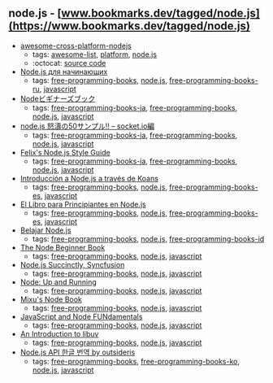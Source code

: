 node.js - [www.bookmarks.dev/tagged/node.js](https://www.bookmarks.dev/tagged/node.js)
---
* [awesome-cross-platform-nodejs](https://github.com/bcoe/awesome-cross-platform-nodejs#readme)
    * tags: [awesome-list](../tagged/awesome-list.md), [platform](../tagged/platform.md), [node.js](../tagged/node.js.md)
    * :octocat: [source code](https://github.com/bcoe/awesome-cross-platform-nodejs#readme)
* [Node.js для начинающих](http://nodebeginner.ru)
    * tags: [free-programming-books](../tagged/free-programming-books.md), [node.js](../tagged/node.js.md), [free-programming-books-ru](../tagged/free-programming-books-ru.md), [javascript](../tagged/javascript.md)
* [Nodeビギナーズブック](http://www.nodebeginner.org/index-jp.html)
    * tags: [free-programming-books-ja](../tagged/free-programming-books-ja.md), [free-programming-books](../tagged/free-programming-books.md), [node.js](../tagged/node.js.md), [javascript](../tagged/javascript.md)
* [node.js 怒濤の50サンプル!! – socket.io編](https://github.com/omatoro/NodeSample)
    * tags: [free-programming-books-ja](../tagged/free-programming-books-ja.md), [free-programming-books](../tagged/free-programming-books.md), [node.js](../tagged/node.js.md), [javascript](../tagged/javascript.md)
* [Felix's Node.js Style Guide](http://popkirby.github.io/contents/nodeguide/style.html)
    * tags: [free-programming-books-ja](../tagged/free-programming-books-ja.md), [free-programming-books](../tagged/free-programming-books.md), [node.js](../tagged/node.js.md), [javascript](../tagged/javascript.md)
* [Introducción a Node.js a través de Koans](http://nodejskoans.com)
    * tags: [free-programming-books](../tagged/free-programming-books.md), [node.js](../tagged/node.js.md), [free-programming-books-es](../tagged/free-programming-books-es.md), [javascript](../tagged/javascript.md)
* [El Libro para Principiantes en Node.js](http://www.nodebeginner.org/index-es.html)
    * tags: [free-programming-books](../tagged/free-programming-books.md), [node.js](../tagged/node.js.md), [free-programming-books-es](../tagged/free-programming-books-es.md), [javascript](../tagged/javascript.md)
* [Belajar Node.js](http://idjs.github.io/belajar-nodejs/)
    * tags: [free-programming-books](../tagged/free-programming-books.md), [node.js](../tagged/node.js.md), [free-programming-books-id](../tagged/free-programming-books-id.md)
* [The Node Beginner Book](http://nodebeginner.org)
    * tags: [free-programming-books](../tagged/free-programming-books.md), [node.js](../tagged/node.js.md), [javascript](../tagged/javascript.md)
* [Node.js Succinctly, Syncfusion](https://www.syncfusion.com/resources/techportal/ebooks/nodejs)
    * tags: [free-programming-books](../tagged/free-programming-books.md), [node.js](../tagged/node.js.md), [javascript](../tagged/javascript.md)
* [Node: Up and Running](http://chimera.labs.oreilly.com/books/1234000001808/index.html)
    * tags: [free-programming-books](../tagged/free-programming-books.md), [node.js](../tagged/node.js.md), [javascript](../tagged/javascript.md)
* [Mixu's Node Book](http://book.mixu.net/node/)
    * tags: [free-programming-books](../tagged/free-programming-books.md), [node.js](../tagged/node.js.md), [javascript](../tagged/javascript.md)
* [JavaScript and Node FUNdamentals](https://web.archive.org/web/20150327025334/https://leanpub.com/jsfun/read)
    * tags: [free-programming-books](../tagged/free-programming-books.md), [node.js](../tagged/node.js.md), [javascript](../tagged/javascript.md)
* [An Introduction to libuv](https://nikhilm.github.io/uvbook/)
    * tags: [free-programming-books](../tagged/free-programming-books.md), [node.js](../tagged/node.js.md), [javascript](../tagged/javascript.md)
* [Node.js API 한글 번역 by outsideris](http://nodejs.sideeffect.kr/docs/)
    * tags: [free-programming-books](../tagged/free-programming-books.md), [free-programming-books-ko](../tagged/free-programming-books-ko.md), [node.js](../tagged/node.js.md), [javascript](../tagged/javascript.md)
